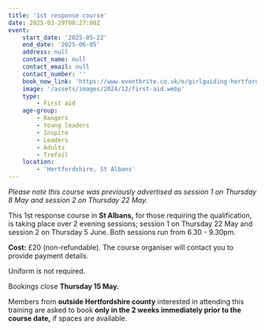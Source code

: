 ```yaml
---
title: '1st response course'
date: 2025-03-29T08:27:00Z
event:
    start_date: '2025-05-22'
    end_date: '2025-06-05'
    address: null
    contact_name: null
    contact_email: null
    contact_number: ''
    book_now_link: 'https://www.eventbrite.co.uk/e/girlguiding-hertfordshire-1st-response-course-2-x-3-hour-sessions-tickets-1299280114799'
    image: '/assets/images/2024/12/first-aid.webp'
    type:
        - First aid
    age-group:
        - Rangers
        - Young leaders
        - Inspire
        - Leaders
        - Adults
        - Trefoil
    location:
        - 'Hertfordshire, St Albans'
---
```

*Please note this course was previously advertised as session 1 on Thursday 8 May and session 2 on Thursday 22 May.*

This 1st response course in **St Albans,** for those requiring the qualification, is taking place over 2 evening sessions; session 1 on Thursday 22 May and session 2 on Thursday 5 June. Both sessions run from 6.30 - 9.30pm.

**Cost:** £20 (non-refundable). The course organiser will contact you to provide payment details.

Uniform is not required.

Bookings close **Thursday 15 May.**

Members from **outside Hertfordshire county** interested in attending this training are asked to book **only in the 2 weeks immediately prior to the course date,** if spaces are available.
